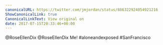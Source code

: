 ```yaml
---
canonicalURL: https://twitter.com/jmjordan/status/886322924054921216
ShowCanonicalLink: true
CanonicalLinkText: View original on
date: 2017-07-15T20:33:46+00:00
---
```

@RoseEllenDix @RoseEllenDix Me! #aloneandexposed #SanFrancisco